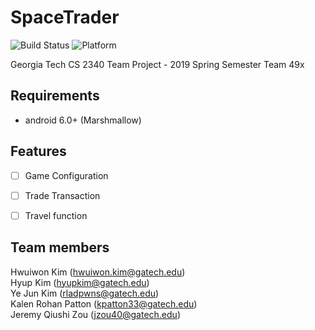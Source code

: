 # SpaceTrader
![Build Status](https://img.shields.io/badge/Build-passing-brightgreen.svg)
![Platform](https://img.shields.io/badge/Platform-android-green.svg)

Georgia Tech CS 2340 Team Project - 2019 Spring Semester
Team 49x

## Requirements

- android 6.0+ (Marshmallow)

## Features

- [ ] Game Configuration
- [ ] Trade Transaction
- [ ] Travel function


## Team members

Hwuiwon Kim (hwuiwon.kim@gatech.edu)<br>
Hyup Kim (hyupkim@gatech.edu)<br>
Ye Jun Kim (rladpwns@gatech.edu)<br>
Kalen Rohan Patton (kpatton33@gatech.edu)<br>
Jeremy Qiushi Zou (jzou40@gatech.edu)
